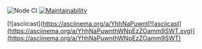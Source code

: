 ![Node CI](https://github.com/alextula26/frontend-project-lvl1/workflows/Node%20CI/badge.svg)
[![Maintainability](https://api.codeclimate.com/v1/badges/a99a88d28ad37a79dbf6/maintainability)](https://codeclimate.com/github/codeclimate/codeclimate/maintainability)


[![asciicast](https://asciinema.org/a/YhhNaPuwnt[![asciicast](https://asciinema.org/a/YhhNaPuwnthWNpEzZOamm9SWT.svg)](https://asciinema.org/a/YhhNaPuwnthWNpEzZOamm9SWT)